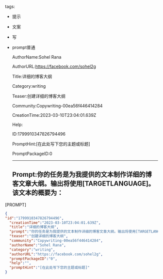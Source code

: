   tags: 
- 提示
- 文案
- 写
- prompt普通

  AuthorName:Sohel Rana

  AuthorURL:https://facebook.com/sohel2g

  Title:详细的博客大纲

  Category:writing

  Teaser:创建详细的博客大纲

  Community:Copywriting-00ea56f446414284

  CreationTime:2023-03-10T23:04:01.639Z

  Help:

  ID:1799910347826794496

  PromptHint:[在此处写下您的主题或标题]

  PromptPackageID:0

  ---

  ## Prompt:你的任务是为我提供的文本制作详细的博客文章大纲。输出将使用[TARGETLANGUAGE]。该文本的概要为：

[PROMPT]

  ```json
  {
  "id":"1799910347826794496",
    "creationTime":"2023-03-10T23:04:01.639Z",
    "title":"详细的博客大纲",
    "prompt":"你的任务是为我提供的文本制作详细的博客文章大纲。输出将使用[TARGETLANGUAGE]。该文本的概要为：\n\n[PROMPT]",
    "teaser":"创建详细的博客大纲",
    "community":"Copywriting-00ea56f446414284",
    "authorName":"Sohel Rana",
    "category":"writing",
    "authorURL":"https://facebook.com/sohel2g",
    "promptPackageID":"0",
    "help":"",
    "promptHint":"[在此处写下您的主题或标题]"
  }
  ```
